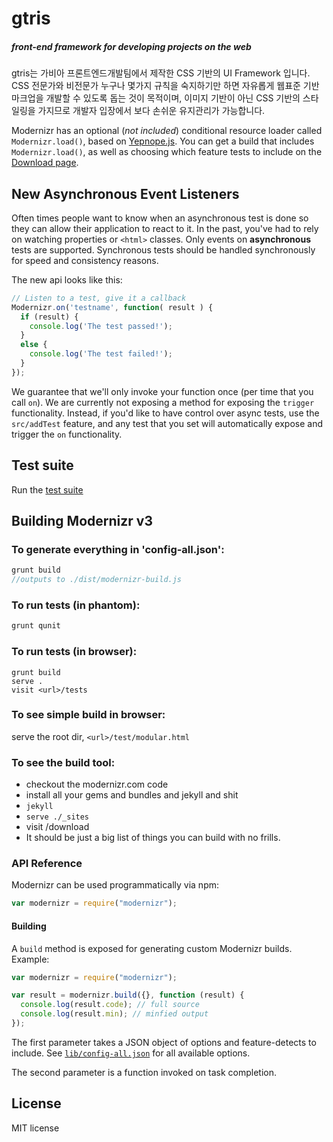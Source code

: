 # gtris

##### front-end framework for developing projects on the web

gtris는 가비아 프론트엔드개발팀에서 제작한 CSS 기반의 UI Framework 입니다.
CSS 전문가와 비전문가 누구나 몇가지 규칙을 숙지하기만 하면 자유롭게 웹표준 기반 마크업을 개발할 수 있도록 돕는 것이 목적이며,
이미지 기반이 아닌 CSS 기반의 스타일링을 가지므로 개발자 입장에서 보다 손쉬운 유지관리가 가능합니다.

Modernizr has an optional (*not included*) conditional resource loader called `Modernizr.load()`, based on [Yepnope.js](http://yepnopejs.com). You can get a build that includes `Modernizr.load()`, as well as choosing which feature tests to include on the [Download page](http://www.modernizr.com/download/).

## New Asynchronous Event Listeners

Often times people want to know when an asynchronous test is done so they can allow their application to react to it.
In the past, you've had to rely on watching properties or `<html>` classes. Only events on **asynchronous** tests are
supported. Synchronous tests should be handled synchronously for speed and consistency reasons.

The new api looks like this:

```javascript
// Listen to a test, give it a callback
Modernizr.on('testname', function( result ) {
  if (result) {
    console.log('The test passed!');
  }
  else {
    console.log('The test failed!');
  }
});
```

We guarantee that we'll only invoke your function once (per time that you call `on`). We are currently not exposing
a method for exposing the `trigger` functionality. Instead, if you'd like to have control over async tests, use the
`src/addTest` feature, and any test that you set will automatically expose and trigger the `on` functionality.

## Test suite

Run the [test suite](http://modernizr.github.com/Modernizr/test/)


## Building Modernizr v3

### To generate everything in 'config-all.json':

```js
grunt build
//outputs to ./dist/modernizr-build.js
```

### To run tests (in phantom):

```js
grunt qunit
```

### To run tests (in browser):

```shell
grunt build
serve .
visit <url>/tests
```

### To see simple build in browser:

serve the root dir, `<url>/test/modular.html`


### To see the build tool:


* checkout the modernizr.com code
* install all your gems and bundles and jekyll and shit
* `jekyll`
* `serve ./_sites`
* visit <url>/download
* It should be just a big list of things you can build with no frills.


### API Reference

Modernizr can be used programmatically via npm:

```javascript
var modernizr = require("modernizr");
```

#### Building

A `build` method is exposed for generating custom Modernizr builds. Example:

```javascript
var modernizr = require("modernizr");

var result = modernizr.build({}, function (result) {
  console.log(result.code); // full source
  console.log(result.min); // minfied output
});
```

The first parameter takes a JSON object of options and feature-detects to include. See [`lib/config-all.json`](lib/config-all.json) for all available options.

The second parameter is a function invoked on task completion.

## License

MIT license
